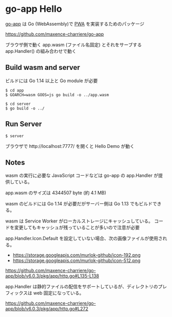 # go-app Hello

[go-app](https://github.com/maxence-charriere/go-app) は Go (WebAssembly)で [PWA](https://developers.google.com/web/progressive-web-apps/) を実装するためのパッケージ

https://github.com/maxence-charriere/go-app

ブラウザ側で動く app.wasm (ファイル名固定) とそれをサーブする app.Handler() の組み合わせで動く

## Build wasm and server

ビルドには Go 1.14 以上と Go module が必要

```
$ cd app
$ GOARCH=wasm GOOS=js go build -o ../app.wasm
```

```
$ cd server
$ go build -o ../
```

## Run Server

```
$ server
```

ブラウザで http://localhost:7777/ を開くと Hello Demo が動く

## Notes

wasm の実行に必要な JavaScript コードなどは go-app の app.Handler が提供している。

app.wasm のサイズは 4344507 byte (約 4.1 MB)

wasm のビルドには Go 1.14 が必要だがサーバー側は Go 1.13 でもビルドできる。

wasm は Service Worker がローカルストレージにキャッシュしている。
コードを変更してもキャッシュが残っていることが多いので注意が必要

app.Handler.Icon.Default を設定していない場合、次の画像ファイルが使用される。

- https://storage.googleapis.com/murlok-github/icon-192.png
- https://storage.googleapis.com/murlok-github/icon-512.png

https://github.com/maxence-charriere/go-app/blob/v6.0.3/pkg/app/http.go#L135-L138

app.Handler は静的ファイルの配信をサポートしているが、ディレクトリのプレフィックスは web 固定になっている。

https://github.com/maxence-charriere/go-app/blob/v6.0.3/pkg/app/http.go#L272
